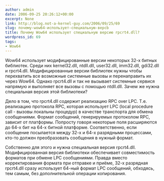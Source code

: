 ```yaml
---
author: admin
date: 2006-09-25 20:26:12+00:00
excerpt: None
link: http://blog.not-a-kernel-guy.com/2006/09/25/69
slug: почему-wow64-использует-специальную-версb
title: Почему Wow64 использует специальную версию rpcrt4.dll?
wordpress_id: 69
tags:
- Wow64
---
```


Wow64 использует модифицированные версии некоторых 32-х битных библиотек. Среди них kernel32.dll, ntdll.dll, user32.dll, imm32.dll, gdi32.dll и rpcrt4.dll. Модифицированные версии библиотек нужны чтобы перехватить все возможные системные вызовы и перенаправить их через Wow64. Однако rpcrt4.dll и так не вызывает системные сервися напрямую и выполняет все вызовы с помощью ntdll.dll. Зачем же нужна специальная версия этой библиотеки?

Дело в том, что rpcrt4.dll содержит реализацию RPC over LPC. Т.е. реализацию протокола RPC, которая использует LPC (local procedure call - вызовы локальны процедур) в качестве транспорта для обмена сообщениями. Формат сообщений, генерируемых протоколом RPC, зависит от платформы. Попросту говоря некоторые поля расширяются до 64-х бит на 64-х битной платформе. Соответственно, если сообщение посылается между 32-х и 64-х разрядными процессами, кто-то должен преобразовать сообщения в нужный формат.

Собственно для этого и нужна специальная версия rpcrt4.dll. Модифицированная версия библиотеки обеспечивает совместимость форматов при обмене LPC сообщениями. Правда вместо корректирования формата при отправке и приёме, 32-х разрядная rpcrt4.dll сразу использует 64-ный формат LPC сообщений, обходясь, тем самым, без дополнительной операции копирования.
